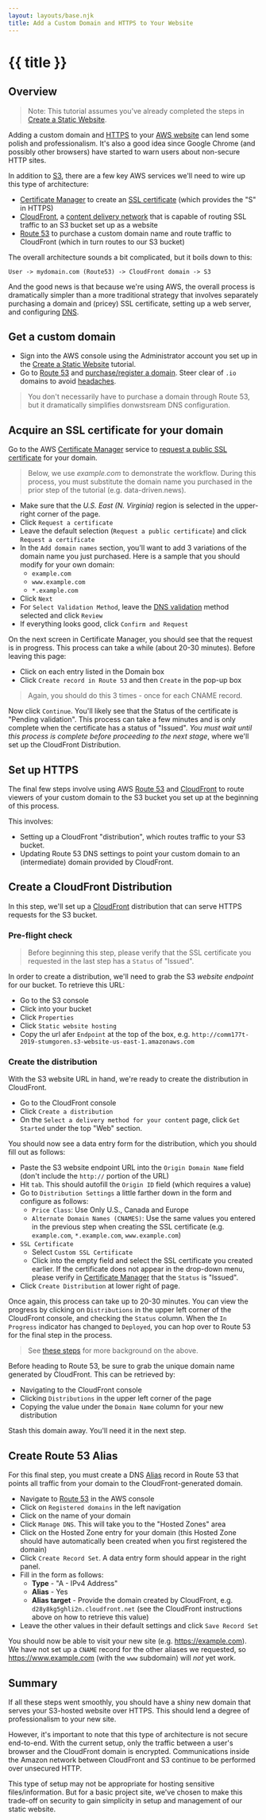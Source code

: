 ```yaml
---
layout: layouts/base.njk
title: Add a Custom Domain and HTTPS to Your Website
---
```

# {{ title }}

## Overview

> Note: This tutorial assumes you've already completed the steps in [Create a Static Website][].

Adding a custom domain and [HTTPS][] to your [AWS website][] can lend some polish and professionalism. It's also a good idea since Google Chrome (and possibly other browsers) have started to warn users about non-secure HTTP sites.

In addition to [S3][], there are a few key AWS services we'll need to wire up this type of architecture:

* [Certificate Manager][] to create an [SSL certificate][] (which provides the "S" in HTTPS)
* [CloudFront][], a [content delivery network][] that is capable of routing SSL traffic to an S3 bucket set up as a website 
* [Route 53][] to purchase a custom domain name and route traffic to CloudFront (which in turn routes to our S3 bucket)

The overall architecture sounds a bit complicated, but it boils down to this:

```
User -> mydomain.com (Route53) -> CloudFront domain -> S3
```

And the good news is that because we're using AWS, the overall process is dramatically simpler than a more traditional strategy that involves separately purchasing a domain and (pricey) SSL certificate, setting up a web server, and configuring [DNS][].

[HTTPS]: https://en.wikipedia.org/wiki/HTTPS
[AWS website]: https://data-driven.news/how-to/create-a-static-website/
[S3]: https://aws.amazon.com/s3/
[Create a Static Website]: https://data-driven.news/how-to/create-a-static-website/
[Certificate Manager]: https://aws.amazon.com/certificate-manager/
[SSL certificate]: https://en.wikipedia.org/wiki/Public_key_certificate
[CloudFront]: https://aws.amazon.com/cloudfront/
[content delivery network]: https://en.wikipedia.org/wiki/Content_delivery_network
[Route 53]: https://aws.amazon.com/route53/
[DNS]: https://en.wikipedia.org/wiki/Domain_Name_System

## Get a custom domain

* Sign into the AWS console using the Administrator account you set up in the [Create a Static Website][] tutorial.
* Go to [Route 53][] and [purchase/register a domain][]. Steer clear of `.io` domains to avoid [headaches](https://docs.aws.amazon.com/acm/latest/userguide/troubleshoot-iodomains.html).

> You don't necessarily have to purchase a domain through Route 53, but it dramatically simplifies donwstsream DNS configuration.

[purchase/register a domain]: https://docs.aws.amazon.com/Route53/latest/DeveloperGuide/domain-register.html

## Acquire an SSL certificate for your domain

Go to the AWS [Certificate Manager][] service to [request a public SSL certificate][] for your domain.

> Below, we use *example.com* to demonstrate the workflow. During this process, you must substitute the domain name you purchased in the prior step of the tutorial (e.g. data-driven.news).

* Make sure that the *U.S. East (N. Virginia)* region is selected in the upper-right corner of the page.
* Click `Request a certificate`
* Leave the default selection (`Request a public certificate`) and click `Request a certificate`
* In the `Add domain names` section, you'll want to add 3 variations of the domain name you just purchased. Here is a sample that you should modify for your own domain: 
  * `example.com`
  * `www.example.com`
  * `*.example.com`
* Click `Next`
* For `Select Validation Method`, leave the [DNS validation][] method selected and click `Review`
* If everything looks good, click `Confirm and Request`

On the next screen in Certificate Manager, you should see that the request is in progress. This process can take a while (about 20-30 minutes). Before leaving this page:

* Click on each entry listed in the Domain box
* Click `Create record in Route 53` and then `Create` in the pop-up box

> Again, you should do this 3 times - once for each CNAME record.

Now click `Continue`. You'll likely see that the Status of the certificate is "Pending validation". This process can take a few minutes and is only complete when the certificate has a status of "Issued". *You must wait until this process is complete before proceeding to the next stage*, where we'll set up the CloudFront Distribution.

[request a public SSL certificate]: https://docs.aws.amazon.com/acm/latest/userguide/gs-acm-request-public.html
[DNS validation]: https://docs.aws.amazon.com/acm/latest/userguide/gs-acm-validate-dns.html

## Set up HTTPS

The final few steps involve using AWS [Route 53][] and [CloudFront][] to route viewers of your custom domain to the S3 bucket you set up at the beginning of this process.

This involves:

* Setting up a CloudFront "distribution", which routes traffic to your S3 bucket.
* Updating Route 53 DNS settings to point your custom domain to an (intermediate) domain provided by CloudFront.

## Create a CloudFront Distribution

In this step, we'll set up a [CloudFront][] distribution that can serve HTTPS requests for the S3 bucket.

### Pre-flight check

> Before beginning this step, please verify that the SSL certificate you requested in the last step has a `Status` of "Issued".

In order to create a distribution, we'll need to grab the S3 *website endpoint* for our bucket. To retrieve this URL:

* Go to the S3 console
* Click into your bucket
* Click `Properties`
* Click `Static website hosting`
* Copy the url afer `Endpoint` at the top of the box, e.g. `http://comm177t-2019-stumgoren.s3-website-us-east-1.amazonaws.com`

### Create the distribution

With the S3 website URL in hand, we're ready to create the distribution in CloudFront.

* Go to the CloudFront console
* Click `Create a distribution`
* On the `Select a delivery method for your content` page, click `Get Started` under the top "Web" section.

You should now see a data entry form for the distribution, which you should fill out as follows:

* Paste the S3 website endpoint URL into the `Origin Domain Name` field (don't include the `http://` portion of the URL)
* Hit `tab`. This should autofill the `Origin ID` field (which requires a value)
* Go to `Distribution Settings` a little farther down in the form and configure as follows:
  * `Price Class`: Use Only U.S., Canada and Europe
  * `Alternate Domain Names (CNAMES)`: Use the same values you entered in the previous step when creating the SSL certificate (e.g. `example.com`, `*.example.com`, `www.example.com`)
* `SSL Certificate`
  * Select `Custom SSL Certificate`
  * Click into the empty field and select the SSL certificate you created earlier. If the certificate does not appear in the drop-down menu, please verify in [Certificate Manager][] that the `Status` is "Issued".
* Click `Create Distribution` at lower right of page.

Once again, this process can take up to 20-30 minutes. You can view the progress by
clicking on `Distributions` in the upper left corner of the CloudFront console, and checking the `Status` column. When the `In Progress` indicator has changed to `Deployed`, you can hop over to Route 53 for the final step in the process.

> See [these steps][] for more background on the above.

Before heading to Route 53, be sure to grab the unique domain name generated by CloudFront. This can be retrieved by:

* Navigating to the CloudFront console
* Clicking `Distributions` in the upper left corner of the page
* Copying the value under the `Domain Name` column for your new distribution

Stash this domain away. You'll need it in the next step.

## Create Route 53 Alias

For this final step, you must create a DNS [Alias][] record in Route 53 that points
all traffic from your domain to the CloudFront-generated domain. 

* Navigate to [Route 53][] in the AWS console
* Click on `Registered domains` in the left navigation
* Click on the name of your domain
* Click `Manage DNS`. This will take you to the "Hosted Zones" area
* Click on the Hosted Zone entry for your domain (this Hosted Zone should have automatically been created when you first registered the domain)
* Click `Create Record Set`. A data entry form should appear in the right panel.
* Fill in the form as follows:
  * **Type** - "A - IPv4 Address"
  * **Alias** - Yes
  * **Alias target** - Provide the domain created by CloudFront, e.g. `d28y8kg5ghli2n.cloudfront.net` (see the CloudFront instructions above on how to retrieve this value) 
* Leave the other values in their default settings and click `Save Record Set`

You should now be able to visit your new site (e.g. https://example.com). We have not set up a `CNAME` record for the other aliases we requested, so https://www.example.com (with the `www` subdomain) will *not* yet work.

## Summary

If all these steps went smoothly, you should have a shiny new domain that serves your S3-hosted website over HTTPS. This should lend a degree of professionalism to your new site.

However, it's important to note that this type of architecture
is not secure end-to-end. With the current setup, only the traffic between a user's browser and the CloudFront domain is encrypted. Communications inside the Amazon network between CloudFront and S3 continue to be performed over unsecured HTTP.

This type of setup may not be appropriate for hosting sensitive files/information. But for a basic project site, we've chosen to make this trade-off on security to gain simplicity in setup and management of our static website.

[Alias]: https://docs.aws.amazon.com/Route53/latest/DeveloperGuide/resource-record-sets-values-alias.html
[Amazon Web Services]: https://aws.amazon.com/
[AWS Administrator account]: https://docs.aws.amazon.com/AmazonCloudFront/latest/DeveloperGuide/setting-up-cloudfront.html
[Simple Storage Service]: https://aws.amazon.com/s3/
[set up a distribution]: https://aws.amazon.com/premiumsupport/knowledge-center/cloudfront-https-requests-s3/#
[these steps]: https://aws.amazon.com/premiumsupport/knowledge-center/cloudfront-https-requests-s3/#